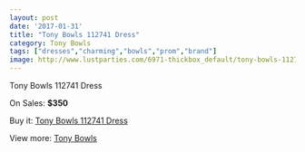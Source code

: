```yaml
---
layout: post
date: '2017-01-31'
title: "Tony Bowls 112741 Dress"
category: Tony Bowls
tags: ["dresses","charming","bowls","prom","brand"]
image: http://www.lustparties.com/6971-thickbox_default/tony-bowls-112741-dress.jpg
---
```

Tony Bowls 112741 Dress

On Sales: **$350**
<a href="https://www.lustparties.com/en/tony-bowls/2391-tony-bowls-112741-dress.html"><amp-img layout="responsive" width="600" height="600" src="//www.lustparties.com/6971-thickbox_default/tony-bowls-112741-dress.jpg" alt="Tony Bowls 112741 Dress 0" /></a>
<a href="https://www.lustparties.com/en/tony-bowls/2391-tony-bowls-112741-dress.html"><amp-img layout="responsive" width="600" height="600" src="//www.lustparties.com/6972-thickbox_default/tony-bowls-112741-dress.jpg" alt="Tony Bowls 112741 Dress 1" /></a>

Buy it: [Tony Bowls 112741 Dress](https://www.lustparties.com/en/tony-bowls/2391-tony-bowls-112741-dress.html "Tony Bowls 112741 Dress")

View more: [Tony Bowls](https://www.lustparties.com/en/5-tony-bowls "Tony Bowls")